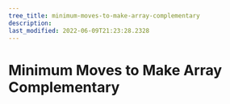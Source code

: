 ```yaml
---
tree_title: minimum-moves-to-make-array-complementary
description: 
last_modified: 2022-06-09T21:23:28.2328
---
```


# Minimum Moves to Make Array Complementary
